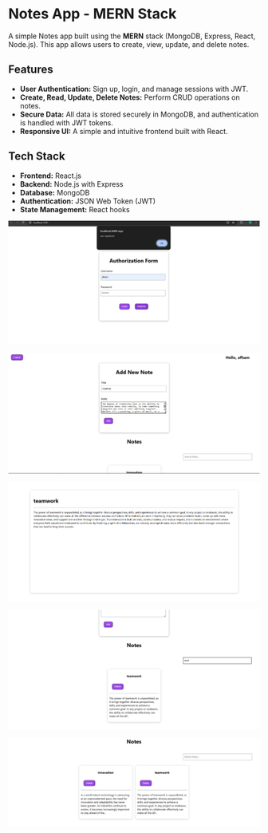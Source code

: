 # Notes App - MERN Stack

A simple Notes app built using the **MERN** stack (MongoDB, Express, React, Node.js). This app allows users to create, view, update, and delete notes.

## Features
- **User Authentication:** Sign up, login, and manage sessions with JWT.
- **Create, Read, Update, Delete Notes:** Perform CRUD operations on notes.
- **Secure Data:** All data is stored securely in MongoDB, and authentication is handled with JWT tokens.
- **Responsive UI:** A simple and intuitive frontend built with React.

## Tech Stack
- **Frontend:** React.js
- **Backend:** Node.js with Express
- **Database:** MongoDB
- **Authentication:** JSON Web Token (JWT)
- **State Management:** React hooks 

![register](./images/register.png)

![add](./images/add.png)

![view](./images/view.png)

![search](./images/search.png)

![all](./images/allnotes.png)


